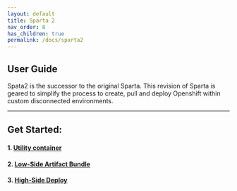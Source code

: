 ```yaml
---
layout: default
title: Sparta 2
nav_order: 8
has_children: true
permalink: /docs/sparta2
---
```


## User Guide
Spata2 is the successor to the original Sparta. This revision of Sparta is geared to simplify the process to create, pull and deploy Openshift within custom disconnected environments.  

----------------------------------------------------------------
## Get Started:    
####  1. [Utility container](https://codectl.io/docs/sparta2/utility-container)
####  2. [Low-Side Artifact Bundle](https://codectl.io/docs/sparta2/low-side)
####  3. [High-Side Deploy](https://codectl.io/docs/sparta2/high-side)
